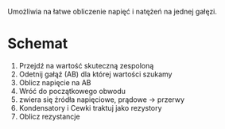 Umożliwia na łatwe obliczenie napięć i natężeń na jednej gałęzi.
# Schemat
1. Przejdź na wartość skuteczną zespoloną
2. Odetnij gałąź (AB) dla której wartości szukamy
3. Oblicz napięcie na AB
4. Wróć do początkowego obwodu
5. zwiera się źródła napięciowe, prądowe -> przerwy
6. Kondensatory i Cewki traktuj jako rezystory
7. Oblicz rezystancje